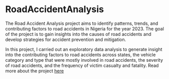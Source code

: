 # RoadAccidentAnalysis
The Road Accident Analysis project aims to identify patterns, trends, and contributing factors to road accidents in Nigeria for the year 2023. The goal of the project is to gain insights into the causes of road accidents and develop strategies for accident prevention and mitigation.

In this project, I carried out an exploratory data analysis to generate insight into the contributing factors to road accidents across states, the vehicle category and type that were mostly involved in road accidents, the severity of road accidents, and the frequency of victim casualty and fatality.
Read more about the project [here](https://medium.com/@olabisiolaleye/road-accident-analysis-f37c9c91237d)
